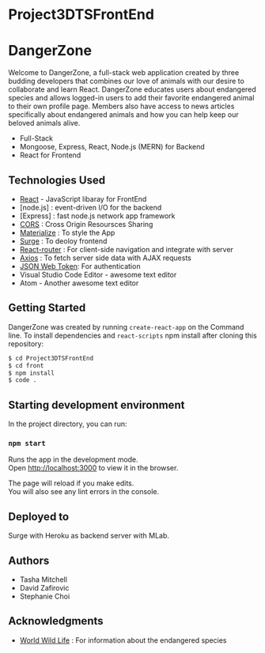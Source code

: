 # Project3DTSFrontEnd

# DangerZone

Welcome to DangerZone, a full-stack web application created by three budding developers that combines our love of animals with our desire to collaborate and learn React. DangerZone educates users about endangered species and allows logged-in users to add their favorite endangered animal to their own profile page. Members also have access to news articles specifically about endangered animals and how you can help keep our beloved animals alive.

- Full-Stack
- Mongoose, Express, React, Node.js (MERN) for Backend
- React for Frontend

## Technologies Used

- [React](https://reactjs.org/) - JavaScript libaray for FrontEnd
- [node.js] : event-driven I/O for the backend
- [Express] : fast node.js network app framework
- [CORS](https://enable-cors.org/) : Cross Origin Resoursces Sharing
- [Materialize](https://materializecss.com/about.html) : To style the App
- [Surge](https://surge.sh/) : To deoloy frontend
- [React-router](https://www.npmjs.com/package/react-router) : For client-side navigation and integrate with server
- [Axios](https://www.npmjs.com/package/axios) : To fetch server side data with AJAX requests
- [JSON Web Token](https://www.npmjs.com/package/jsonwebtoken): For authentication
- Visual Studio Code Editor - awesome text editor
- Atom - Another awesome text editor

## Getting Started

DangerZone was created by running `create-react-app` on the Command line. To install dependencies and `react-scripts` npm install after cloning this repository:

```sh
$ cd Project3DTSFrontEnd
$ cd front
$ npm install
$ code .
```

## Starting development environment

In the project directory, you can run:

### `npm start`

Runs the app in the development mode.<br>
Open [http://localhost:3000](http://localhost:3000) to view it in the browser.

The page will reload if you make edits.<br>
You will also see any lint errors in the console.

## Deployed to

Surge with Heroku as backend server with MLab.

## Authors

- Tasha Mitchell
- David Zafirovic
- Stephanie Choi

## Acknowledgments

- [World Wild Life](https://www.worldwildlife.org/) : For information about the endangered species
